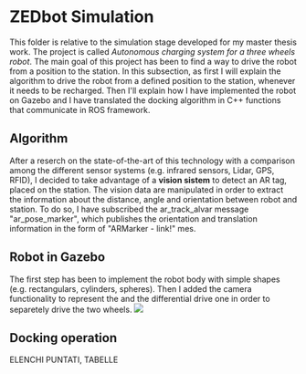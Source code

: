# ZEDbot Simulation
This folder is relative to the simulation stage developed for my master thesis work. The project is called *Autonomous charging system for a three wheels robot*. The main goal of this project has been to find a way to drive the robot from a position to the station.
In this subsection, as first I will explain the algorithm to drive the robot from a defined position to the station, whenever it needs to be recharged. Then I'll explain how I have implemented the robot on Gazebo and I have translated the docking algorithm in C++ functions that communicate in ROS framework.

## Algorithm
After a reserch on the state-of-the-art of this technology with a comparison among the different sensor systems (e.g. infrared sensors, Lidar, GPS, RFID), I decided to take advantage of a **vision sistem** to detect an AR tag, placed on the station. 
The vision data are manipulated in order to extract the information about the distance, angle and orientation between robot and station. To do so, I have subscribed the ar_track_alvar message "ar_pose_marker", which publishes the orientation and translation information in the form of "ARMarker - link!" mes.


## Robot in Gazebo
The first step has been to implement the robot body with simple shapes (e.g. rectangulars, cylinders, spheres). Then I added the camera functionality to represent the and the differential drive one in order to separetely drive the two wheels. 
![](images/ )

## Docking operation

ELENCHI PUNTATI, TABELLE
